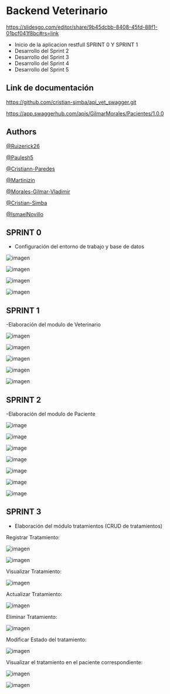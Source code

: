 # Backend Veterinario 

https://slidesgo.com/editor/share/9b45dcbb-8408-45fd-88f1-01bcf041f8bc#rs=link

- Inicio de la aplicacion restfull SPRINT 0 Y SPRINT 1
- Desarrollo del Sprint 2
- Desarrollo del Sprint 3
- Desarrollo del Sprint 4
- Desarrollo del Sprint 5

## Link de documentación

https://github.com/cristian-simba/api_vet_swagger.git

https://app.swaggerhub.com/apis/GilmarMorales/Pacientes/1.0.0


## Authors

 [@Ruizerick26](https://www.github.com/Ruizerick26)

[@Paulesh5](https://www.github.com/Paulesh5)

[@Cristiann-Paredes](https://www.github.com/Cristiann-Paredes)

[@Martinizin](https://www.github.com/Martinizin)

[@Morales-Gilmar-Vladimir](https://www.github.com/Morales-Gilmar-Vladimir)

[@Cristian-Simba](https://www.github.com/Cristian-Simba)

[@IsmaelNovillo](https://www.github.com/IsmaelNovillo)


## SPRINT 0
- Configuración del entorno de trabajo y base de datos

![imagen](https://github.com/Ruizerick26/Veterinario/assets/117743844/0ca2399e-12fd-459e-b7b4-991b1880ee94)

![imagen](https://github.com/Ruizerick26/Veterinario/assets/117743844/b442f6cb-edf0-477a-bf02-86f312ab897e)

![imagen](https://github.com/Ruizerick26/Veterinario/assets/117743844/c0b4a97b-16c1-403e-aaeb-66337bf77fbc)

![imagen](https://github.com/Ruizerick26/Veterinario/assets/117743844/c7b8a8bf-f75c-4d5e-adfc-3acde02c08ff)

## SPRINT 1
-Elaboración del modulo de Veterinario 

![imagen](https://github.com/Ruizerick26/Veterinario/assets/117743844/81c8b3ea-4946-4ff9-aa4f-14954ffc803b)

![imagen](https://github.com/Ruizerick26/Veterinario/assets/117743844/e1a53e33-5808-4ed5-8a7d-b35c713050e5)

![imagen](https://github.com/Ruizerick26/Veterinario/assets/117743844/91051293-ecde-4a6c-bcbe-70a120ceebd3)

![imagen](https://github.com/Ruizerick26/Veterinario/assets/117743844/46fdbea6-ed5c-481b-8903-6b6e8c6f3c8a)

![imagen](https://github.com/Ruizerick26/Veterinario/assets/117743844/4a920fed-5f2d-4187-85cc-42672c9807d1)

## SPRINT 2

-Elaboración del modulo de Paciente

![image](https://github.com/Ruizerick26/Veterinario/assets/117743844/265d3638-c5b4-46e8-b5f9-283f36e77dff)

![image](https://github.com/Ruizerick26/Veterinario/assets/117743844/4fcd9652-e5d8-4a2c-b78c-f47f3ef6e2b0)

![image](https://github.com/Ruizerick26/Veterinario/assets/117743844/2c2de0b1-ff5b-4a53-824b-81d2593e194e)

![image](https://github.com/Ruizerick26/Veterinario/assets/117743844/096bd0ce-8f3e-45a9-970d-2fcd82b4eaf3)

![image](https://github.com/Ruizerick26/Veterinario/assets/117743844/f56fe93b-783e-48fb-9139-c5c20cce55a9)

![image](https://github.com/Ruizerick26/Veterinario/assets/117743844/8c91b5a5-7b75-4bb8-b388-7002c16b9694)

![image](https://github.com/Ruizerick26/Veterinario/assets/117743844/fe211c9e-13f6-49c3-9851-240d9554aa45)

## SPRINT 3
- Elaboración del módulo tratamientos (CRUD de tratamientos)

Registrar Tratamiento:

![imagen](https://github.com/Ruizerick26/Veterinario/assets/117743844/bb9e28a7-d483-4332-b0b7-e1807d1e7456)

![imagen](https://github.com/Ruizerick26/Veterinario/assets/117743844/b2f4b57e-b4a7-4176-90f7-639c071a56c1)

Visualizar Tratamiento:

![imagen](https://github.com/Ruizerick26/Veterinario/assets/117743844/797373a7-593b-4a76-ad36-d8fec1fdeb50)

Actualizar Tratamiento:

![imagen](https://github.com/Ruizerick26/Veterinario/assets/117743844/f2f3bbc5-fcc9-4e3a-bb63-9e7a9afd6ea6)

Eliminar Tratamiento:

![imagen](https://github.com/Ruizerick26/Veterinario/assets/117743844/d7afcd1d-a63f-419b-967e-b8245ab361a5)

Modificar Estado del tratamiento:

![imagen](https://github.com/Ruizerick26/Veterinario/assets/117743844/3395496a-8e18-4a11-b404-2c409317f93b)

Visualizar el tratamiento en el paciente correspondiente:

![imagen](https://github.com/Ruizerick26/Veterinario/assets/117743844/29c96d00-c06a-43e3-8cc9-0e036bb989f9)



![imagen](https://github.com/Ruizerick26/Veterinario/assets/117743844/454f1590-1385-4819-b4cd-5fb0600b6149)























